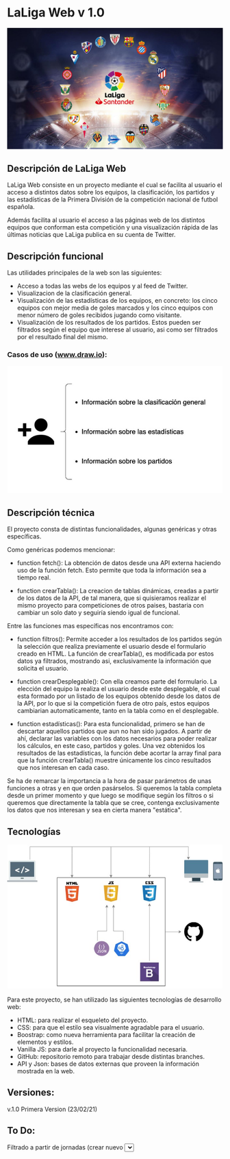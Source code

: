# LaLiga Web v 1.0

![La Liga Logo](./IMAGES/laliga-santander.jpg)

## Descripción de LaLiga Web

LaLiga Web consiste en un proyecto mediante el cual se facilita al usuario el acceso a distintos datos sobre los equipos, la clasificación, los partidos y las estadísticas de la Primera División de la competición nacional de futbol española.

Además facilita al usuario el acceso a las páginas web de los distintos equipos que conforman esta competición y una visualización rápida de las últimas noticias que LaLiga publica en su cuenta de Twitter.

## Descripción funcional

Las utilidades principales de la web son las siguientes:
- Acceso a todas las webs de los equipos y al feed de Twitter.
- Visualizacion de la clasificación general.
- Visualización de las estadísticas de los equipos, en concreto: los cinco equipos con mejor media de goles marcados y los cinco equipos con menor número de goles recibidos jugando como visitante.
- Visualización de los resultados de los partidos. Estos pueden ser filtrados según el equipo que interese al usuario, asi como ser filtrados por el resultado final del mismo.

### Casos de uso (www.draw.io):

![Casos de uso](./IMAGES/usosWeb.jpg)

## Descripción técnica

El proyecto consta de distintas funcionalidades, algunas genéricas y otras específicas.

Como genéricas podemos mencionar:

- function fetch(): La obtención de datos desde una API externa haciendo uso de la función fetch. Esto permite que toda la información sea a tiempo real. 

- function crearTabla(): La creacion de tablas dinámicas, creadas a partir de los datos de la API, de tal manera, que si quisieramos realizar el mismo proyecto para competiciones de otros paises, bastaria con cambiar un solo dato y seguiría siendo igual de funcional.

Entre las funciones mas específicas nos encontramos con:

- function filtros(): Permite acceder a los resultados de los partidos según la selección que realiza previamente el usuario desde el formulario creado en HTML. La función de crearTabla(), es modificada por estos datos ya filtrados, mostrando asi, exclusivamente la información que solicita el usuario.

- function crearDesplegable(): Con ella creamos parte del formulario. La elección del equipo la realiza el usuario desde este desplegable, el cual esta formado por un listado de los equipos obtenido desde los datos de la API, por lo que si la competición fuera de otro país, estos equipos cambiarian automaticamente, tanto en la tabla como en el desplegable.

- function estadísticas(): Para esta funcionalidad, primero se han de descartar aquellos partidos que aun no han sido jugados. A partir de ahí, declarar las variables con los datos necesarios para poder realizar los cálculos, en este caso, partidos y goles. Una vez obtenidos los resultados de las estadísticas, la función debe acortar la array final para que la función crearTabla() muestre únicamente los cinco resultados que nos interesan en cada caso.

Se ha de remarcar la importancia a la hora de pasar parámetros de unas funciones a otras y en que orden pasárselos. Si queremos la tabla completa desde un primer momento y que luego se modifique según los filtros o si queremos que directamente la tabla que se cree, contenga exclusivamente los datos que nos interesan y sea en cierta manera "estática".

## Tecnologías

![Tecnologías](./IMAGES/tecnologiasUsadas.jpg)

Para este proyecto, se han utilizado las siguientes tecnologías de desarrollo web:

- HTML: para realizar el esqueleto del proyecto.
- CSS: para que el estilo sea visualmente agradable para el usuario.
- Boostrap: como nueva herramienta para facilitar la creación de elementos y estilos.
- Vanilla JS: para darle al proyecto la funcionalidad necesaria.
- GitHub: repositorio remoto para trabajar desde distintas branches.
- API y Json: bases de datos externas que proveen la información mostrada en la web.

## Versiones:
v.1.0 Primera Version (23/02/21)

## To Do:


Filtrado a partir de jornadas (crear nuevo <select>)